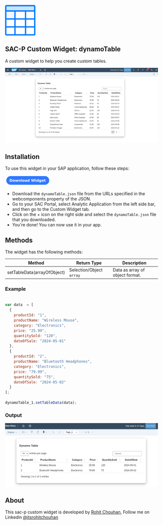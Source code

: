 

<img src="https://raw.githubusercontent.com/SAP-Custom-Widget/dynamoTable/main/icon.png" width="100">

## SAC-P Custom Widget: dynamoTable
A custom widget to help you create custom tables.

![preview](https://raw.githubusercontent.com/SAP-Custom-Widget/dynamoTable/main/screenshot.PNG)

## Installation
To use this widget in your SAP application, follow these steps:

<a target="_blank" href="https://sap-custom-widget.github.io/?dl=dynamoTable"><img width="150" src="https://raw.githubusercontent.com/SAP-Custom-Widget/sap-custom-widget.github.io/main/download.png"/></a>
- Download the `dynamoTable.json` file from the URLs specified in the webcomponents property of the JSON.
- Go to your SAC Portal, select Analytic Application from the left side bar, and then go to the Custom Widget tab.
- Click on the + icon on the right side and select the `dynamoTable.json` file that you downloaded.
- You're done! You can now use it in your app.

## Methods
The widget has the following methods:


|  Method | Return Type | Description  |
| ------------ | ------------ | ------------ |
| setTableData(arrayOfObject)  | Selection/Object `array` |  Data as array of object format. |

### Example
```javascript

var data  = [
  {
    productId: "1",
    productName: "Wireless Mouse",
    category: "Electronics",
    price: "25.99",
    quantitySold: "120",
    dateOfSale: "2024-05-01"
  },
  {
    productId: "2",
    productName: "Bluetooth Headphones",
    category: "Electronics",
    price: "79.99",
    quantitySold: "75",
    dateOfSale: "2024-05-02"
  }
];

dynamoTable_1.setTableData(data);
```

### Output
![preview](https://raw.githubusercontent.com/SAP-Custom-Widget/dynamoTable/main/screenshot1.PNG)

## About
This sac-p custom widget is developed by [Rohit Chouhan](http://linkedin.com/in/itsrohitchouhan "Rohit Chouhan"), Follow me on Linkedin [@itsrohitchouhan](http://linkedin.com/in/itsrohitchouhan "@itsrohitchouhan")

